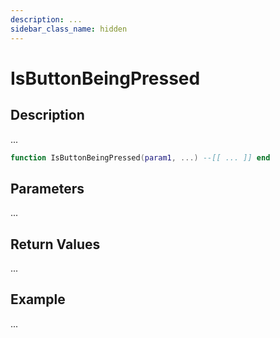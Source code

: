```yaml
---
description: ...
sidebar_class_name: hidden
---
```


# IsButtonBeingPressed

## Description

...

```lua
function IsButtonBeingPressed(param1, ...) --[[ ... ]] end
```

## Parameters

...

## Return Values

...

## Example

...

